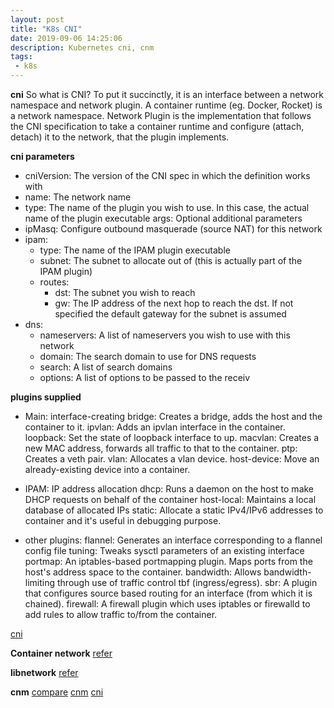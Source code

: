```yaml
---
layout: post
title: "K8s CNI"
date: 2019-09-06 14:25:06
description: Kubernetes cni, cnm
tags:
 - k8s
---
```


**cni**
So what is CNI? To put it succinctly, it is an interface between a network namespace and network plugin. A container runtime (eg. Docker, Rocket) is a network namespace. Network Plugin is the implementation that follows the CNI specification to take a container runtime and configure (attach, detach) it to the network, that the plugin implements.

**cni parameters**
- cniVersion: The version of the CNI spec in which the definition works with
- name: The network name
- type: The name of the plugin you wish to use.  In this case, the actual name of the plugin executable
args: Optional additional parameters
- ipMasq: Configure outbound masquerade (source NAT) for this network
- ipam:
  - type: The name of the IPAM plugin executable
  - subnet: The subnet to allocate out of (this is actually part of the IPAM plugin)
  - routes:
    - dst: The subnet you wish to reach
    - gw: The IP address of the next hop to reach the dst.  If not specified the default gateway for the subnet is assumed
- dns:
  - nameservers: A list of nameservers you wish to use with this network
  - domain: The search domain to use for DNS requests
  - search: A list of search domains
  - options: A list of options to be passed to the receiv

**plugins supplied**
- Main: interface-creating
bridge: Creates a bridge, adds the host and the container to it.
ipvlan: Adds an ipvlan interface in the container.
loopback: Set the state of loopback interface to up.
macvlan: Creates a new MAC address, forwards all traffic to that to the container.
ptp: Creates a veth pair.
vlan: Allocates a vlan device.
host-device: Move an already-existing device into a container.

- IPAM: IP address allocation
dhcp: Runs a daemon on the host to make DHCP requests on behalf of the container
host-local: Maintains a local database of allocated IPs
static: Allocate a static IPv4/IPv6 addresses to container and it's useful in debugging purpose.

- other plugins:
flannel: Generates an interface corresponding to a flannel config file
tuning: Tweaks sysctl parameters of an existing interface
portmap: An iptables-based portmapping plugin. Maps ports from the host's address space to the container.
bandwidth: Allows bandwidth-limiting through use of traffic control tbf (ingress/egress).
sbr: A plugin that configures source based routing for an interface (from which it is chained).
firewall: A firewall plugin which uses iptables or firewalld to add rules to allow traffic to/from the container.


[cni](https://github.com/containernetworking/plugins)

**Container network**
[refer](https://success.docker.com/article/networking)

**libnetwork**
[refer](https://kubernetes.io/blog/2016/01/why-kubernetes-doesnt-use-libnetwork/)

**cnm**
[compare](https://www.nuagenetworks.net/blog/container-networking-standards/)
[cnm](https://github.com/docker/libnetwork/blob/master/docs/design.md)
[cni](https://rancher.com/blog/2019/2019-03-21-comparing-kubernetes-cni-providers-flannel-calico-canal-and-weave/)
